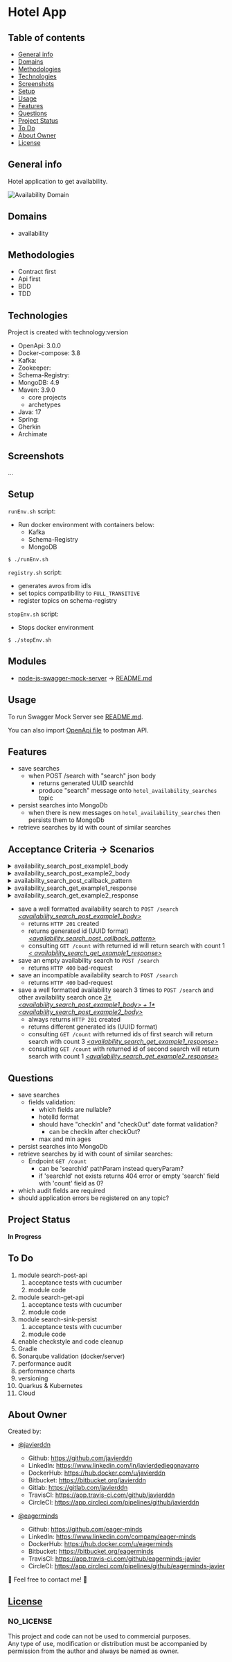 # Hotel App

## Table of contents

- [General info](#general-info)
- [Domains](#domains)
- [Methodologies](#methodologies)
- [Technologies](#technologies)
- [Screenshots](#screenshots)
- [Setup](#setup)
- [Usage](#usage)
- [Features](#features)
- [Questions](#questions)
- [Project Status](#project-status)
- [To Do](#to-do)
- [About Owner](#about-owner)
- [License](#license)

## General info

Hotel application to get availability.

![Availability Domain](archimate/images/availabilitySearchView.bmp)

## Domains

- availability

## Methodologies

- Contract first
- Api first
- BDD
- TDD

## Technologies

Project is created with technology:version

- OpenApi: 3.0.0
- Docker-compose: 3.8
- Kafka:
- Zookeeper:
- Schema-Registry:
- MongoDB: 4.9
- Maven: 3.9.0
    - core projects
    - archetypes
- Java: 17
- Spring:
- Gherkin
- Archimate

## Screenshots

...

## Setup

`runEnv.sh` script:

- Run docker environment with containers below:
    - Kafka
    - Schema-Registry
    - MongoDB

```
$ ./runEnv.sh
```

`registry.sh` script:

- generates avros from idls
- set topics compatibility to `FULL_TRANSITIVE`
- register topics on schema-registry

`stopEnv.sh` script:

- Stops docker environment

```
$ ./stopEnv.sh
```

## Modules

- [node-js-swagger-mock-server](nodejs-swagger-mock-server) -> [README.md](nodejs-swagger-mock-server/README.md)

## Usage

To run Swagger Mock Server see [README.md](nodejs-swagger-mock-server/README.md).

You can also import [OpenApi file](api/HotelAvailability-1.0.0-swagger.yaml) to postman API.

## Features

- save searches
    - when POST /search with "search" json body
        - returns generated UUID searchId
        - produce "search" message onto `hotel_availability_searches` topic
- persist searches into MongoDb
    - when there is new messages on `hotel_availability_searches` then persists them to MongoDb
- retrieve searches by id with count of similar searches

## Acceptance Criteria -> Scenarios

<details><summary>availability_search_post_example1_body</summary>

``` json
{
  "hotelId": "1234aBc",
  "checkIn": "29/12/2023",
  "checkOut": "31/12/2023",
  "ages": [3, 29, 30, 1]
}
```

</details>
<details><summary>availability_search_post_example2_body</summary>

``` json
{
  "hotelId": "otherDummyHotelId",
  "checkIn": "29/12/2023",
  "checkOut": "31/12/2023",
  "ages": [3, 29, 30, 1]
}
```

</details>
<details><summary>availability_search_post_callback_pattern</summary>

``` json
{
  "id": "^[0-9a-fA-F]{8}-[0-9a-fA-F]{4}-[0-9a-fA-F]{4}-[0-9a-fA-F]{4}-[0-9a-fA-F]{12}$"
}
```

</details>
<details><summary>availability_search_get_example1_response</summary>

``` json
{
  "searchId": "88454af7-1a87-49c7-9622-f66635665fed",
  "search": {
    "hotelId": "1234aBc",
    "checkIn": "29/12/2023",
    "checkOut": "31/12/2023",
    "ages": [3, 29, 30, 1]
  },
  "count": 3
}
```

</details>
<details><summary>availability_search_get_example2_response</summary>

``` json
{
  "searchId": "88454af7-1a87-49c7-9622-f66635665fed",
  "search": {
    "hotelId": "otherDummyHotelId",
    "checkIn": "29/12/2023",
    "checkOut": "31/12/2023",
    "ages": [3, 29, 30, 1]
  },
  "count": 1
}
```

</details>

- save a well formatted availability search to `POST /search` <ins>*<availability_search_post_example1_body>*</ins>
    - returns `HTTP 201` created
    - returns generated id (UUID format) <ins>*<availability_search_post_callback_pattern>*</ins>
    - consulting `GET /count` with returned id will return search with count 1 <ins>*<
      availability_search_get_example1_response>*</ins>
- save an empty availability search to `POST /search`
    - returns `HTTP 400` bad-request
- save an incompatible availability search to `POST /search`
    - returns `HTTP 400` bad-request
- save a well formatted availability search 3 times to `POST /search` and other availability search once
  <ins>*3\*<availability_search_post_example1_body> + 1\*<availability_search_post_example2_body>*</ins>
    - always returns `HTTP 201` created
    - returns different generated ids (UUID format)
    - consulting `GET /count` with returned ids of first search will return search with count 3
      <ins>*<availability_search_get_example1_response>*</ins>
    - consulting `GET /count` with returned id of second search will return search with count 1
      <ins>*<availability_search_get_example2_response>*</ins>

## Questions

- save searches
    - fields validation:
        - which fields are nullable?
        - hotelId format
        - should have "checkIn" and "checkOut" date format validation?
            - can be checkIn after checkOut?
        - max and min ages
- persist searches into MongoDb
- retrieve searches by id with count of similar searches:
    - Endpoint `GET /count`
        - can be 'searchId' pathParam instead queryParam?
        - if 'searchId' not exists returns 404 error or empty 'search' field with 'count' field as 0?
- which audit fields are required
- should application errors be registered on any topic?

## Project Status

**In Progress**

## To Do

1. module search-post-api
    1. acceptance tests with cucumber
    2. module code
2. module search-get-api
    1. acceptance tests with cucumber
    2. module code
3. module search-sink-persist
    1. acceptance tests with cucumber
    2. module code
4. enable checkstyle and code cleanup
5. Gradle
6. Sonarqube validation (docker/server)
7. performance audit
8. performance charts
9. versioning
10. Quarkus & Kubernetes
11. Cloud

## About Owner

Created by:

- [@javierddn](https://www.linkedin.com/in/javierdediegonavarro)
    - Github: https://github.com/javierddn
    - LinkedIn: https://www.linkedin.com/in/javierdediegonavarro
    - DockerHub: https://hub.docker.com/u/javierddn
    - Bitbucket: https://bitbucket.org/javierddn
    - Gitlab: https://gitlab.com/javierddn
    - TravisCI: https://app.travis-ci.com/github/javierddn
    - CircleCI: https://app.circleci.com/pipelines/github/javierddn

- [@eagerminds](https://www.linkedin.com/company/eager-minds)
    - Github: https://github.com/eager-minds
    - LinkedIn: https://www.linkedin.com/company/eager-minds
    - DockerHub: https://hub.docker.com/u/eagerminds
    - Bitbucket: https://bitbucket.org/eagerminds
    - TravisCI: https://app.travis-ci.com/github/eagerminds-javier
    - CircleCI: https://app.circleci.com/pipelines/github/eagerminds-javier

📩 Feel free to contact me! 📩

## [License](LICENSE)

### NO_LICENSE

This project and code can not be used to commercial purposes.<br>
Any type of use, modification or distribution must be accompanied by permission from the author
and always be named as owner.
